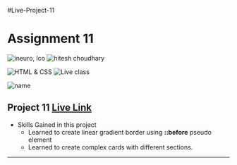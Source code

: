 #Live-Project-11

# Assignment 11

![ineuro, lco](https://img.shields.io/badge/iNeuron-LCO-green)
![hitesh choudhary](https://img.shields.io/badge/Hitesh--Choudhary-Full--stack--JS--bootcamp-red)

![HTML & CSS](https://img.shields.io/badge/HTML-CSS-orange)
![Live class](https://img.shields.io/badge/LIVE--CLASS-PROJECT--11-lightgrey)

![name](https://img.shields.io/badge/Sana--Quazi-lightgrey)

## Project 11 [Live Link](https://js-live-project-eleven.netlify.app/)

-   Skills Gained in this project
    -   Learned to create linear gradient border using **::before** pseudo element
    -   Learned to create complex cards with different sections.

---
